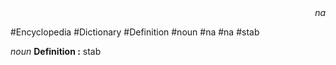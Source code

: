 
<div align="right"><i>na</i></div>

#Encyclopedia #Dictionary #Definition #noun #na #na #stab

*noun*
**Definition :** stab